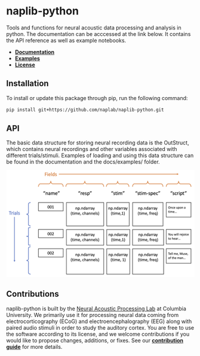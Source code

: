 # naplib-python
Tools and functions for neural acoustic data processing and analysis in python. The documentation can be acccessed at the link below. It contains the API reference as well as example notebooks.

- [**Documentation**](https://naplib-python.readthedocs.io/en/latest/index.html)
- [**Examples**](https://naplib-python.readthedocs.io/en/latest/examples/index.html)
- [**License**](https://naplib-python.readthedocs.io/en/latest/license.html)

## Installation

To install or update this package through pip, run the following command:

```bash
pip install git+https://github.com/naplab/naplib-python.git
```

## API

The basic data structure for storing neural recording data is the OutStruct, which contains neural recordings and other variables associated with different trials/stimuli. Examples of loading and using this data structure can be found in the documentation and the docs/examples/ folder.

<p align="center">
  <img width=650 src="docs/figures/naplib-python-outstruct-figure.png" />
</p>

## Contributions

naplib-python is built by the [Neural Acoustic Processing Lab](http://naplab.ee.columbia.edu/) at Columbia University. We primarily use it for processing neural data coming from electrocorticography (ECoG) and electroencephalography (EEG) along with paired audio stimuli in order to study the auditory cortex. You are free to use the software according to its license, and we welcome contributions if you would like to propose changes, additions, or fixes. See our [**contribution guide**](https://naplib-python.readthedocs.io/en/latest/contributing.html) for more details.
